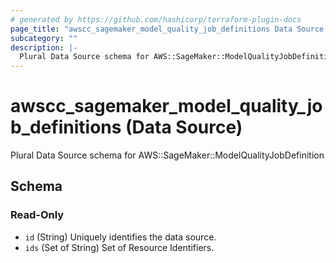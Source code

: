 ```yaml
---
# generated by https://github.com/hashicorp/terraform-plugin-docs
page_title: "awscc_sagemaker_model_quality_job_definitions Data Source - terraform-provider-awscc"
subcategory: ""
description: |-
  Plural Data Source schema for AWS::SageMaker::ModelQualityJobDefinition
---
```


# awscc_sagemaker_model_quality_job_definitions (Data Source)

Plural Data Source schema for AWS::SageMaker::ModelQualityJobDefinition



<!-- schema generated by tfplugindocs -->
## Schema

### Read-Only

- `id` (String) Uniquely identifies the data source.
- `ids` (Set of String) Set of Resource Identifiers.
